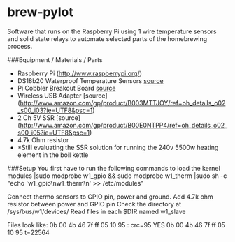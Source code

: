 brew-pylot
==========

Software that runs on the Raspberry Pi using 1 wire temperature sensors and solid state relays to automate selected parts of the homebrewing process.

###Equipment / Materials / Parts
- Raspberry Pi (http://www.raspberrypi.org/)
- DS18b20 Waterproof Temperature Sensors [source](http://www.amazon.com/gp/product/B00CC7TGKO/ref=oh_details_o02_s00_i04?ie=UTF8&psc=1)
- Pi Cobbler Breakout Board [source](http://www.amazon.com/gp/product/B00EBXP3R2/ref=oh_details_o02_s00_i00?ie=UTF8&psc=1)
- Wireless USB Adapter [source] (http://www.amazon.com/gp/product/B003MTTJOY/ref=oh_details_o02_s00_i03?ie=UTF8&psc=1)
- 2 Ch 5V SSR [source] (http://www.amazon.com/gp/product/B00E0NTPP4/ref=oh_details_o02_s00_i05?ie=UTF8&psc=1)
- 4.7k Ohm resistor
- *Still evaluating the SSR solution for running the 240v 5500w heating element in the boil kettle

###Setup
You first have to run the following commands to load the kernel modules
|sudo modprobe w1_gpio && sudo modprobe w1_therm
|sudo sh -c "echo 'w1_gpio\nw1_therm\n' >> /etc/modules"

Connect thermo sensors to GPIO pin, power and ground.
Add 4.7k ohm resistor between power and GPIO pin
Check the directory at /sys/bus/w1/devices/
Read files in each $DIR named w1_slave

Files look like:
0b 00 4b 46 7f ff 05 10 95 : crc=95 YES
0b 00 4b 46 7f ff 05 10 95 t=22564
